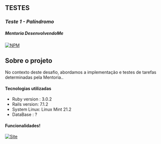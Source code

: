 ## TESTES
### *Teste 1 - Palíndromo*
##### Mentoria DesenvolvendoMe 
[![NPM](https://img.shields.io/npm/l/react)](https://github.com/AngeloSouza1/Mentorship_Project/blob/develop/LICENSE)

## Sobre o projeto
No contexto deste desafio, abordamos a implementação e testes de tarefas determinadas pela Mentoria..<br>

#### Tecnologias utilizadas
- Ruby version : 3.0.2 
- Rails version: 7.1.2
- System Linux:  Linux Mint 21.2
- DataBase : ?

#### Funcionalidades!
 <a href="https://vimeo.com/898201866/8f66aae93d">
    <img src="https://img.shields.io/badge/%20VIDEO DE DEMONSTRAÇÃO  -darkblue" alt="Site">
 </a>
